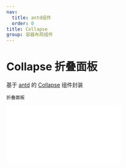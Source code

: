 ```yaml
---
nav:
  title: antd组件
  order: 0
title: Collapse
group: 容器布局组件
---
```


# Collapse 折叠面板

基于 <a href="https://ant-design.antgroup.com/index-cn" target="_blank">antd</a> 的 <a href="https://ant-design.antgroup.com/components/collapse-cn" target="_blank">Collapse</a> 组件封装

<code src='../components/Collapse.tsx'>折叠面板</code>

<embed src="../guide.md#L16-L21"></embed>
